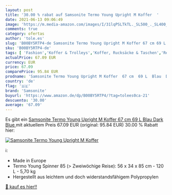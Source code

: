 ```yaml
---
layout: post
title: '30.00 % rabat auf Samsonite Termo Young Upright M Koffer  '
date: 2021-06-13 09:06:49
image: 'https://m.media-amazon.com/images/I/31lqPSLTkTL._SL500_._SL400_.jpg'
comments: true
category: ofertas
author: 'tole.es'
slug: 'B00BY5RTP4-de Samsonite Termo Young Upright M Koffer 67 cm 69 L Blau...'
sku: 'B00BY5RTP4-de'
tags: [ 'Fashion','Koffer & Trolleys','Koffer, Rucksäcke & Taschen','Regular Stores','Reisegepäck','Specialty Stores','samsonite', ]
actualPrice: 67.09 EUR
currency: EUR
price: 67.09
comparePrice: 95.84 EUR
prodname: 'Samsonite Termo Young Upright M Koffer  67 cm  69 L  Blau  Dark Blue '
country: 'de'
flag: '🇩🇪'
brand: 'Samsonite'
buyurl: 'https://www.amazon.de/dp/B00BY5RTP4/?tag=tolees0ca-21'
descuento: '30.00'
average: '67.09'
---
```


Es gibt ein [Samsonite Termo Young Upright M Koffer  67 cm  69 L  Blau  Dark Blue ](https://www.amazon.de/dp/B00BY5RTP4/?tag=tolees0ca-21) mit aktuellem Preis 67.09 EUR (original: 95.84 EUR) 30.00 % Rabatt hier:

[![Samsonite Termo Young Upright M Koffer  ](https://m.media-amazon.com/images/I/31lqPSLTkTL._SL500_._SL400_.jpg)](https://www.amazon.de/dp/B00BY5RTP4/?tag=tolees0ca-21)

ℹ️:

- Made in Europe
- Termo Young Spinner 85 (> Zweiwöchige Reise): 56 x 34 x 85 cm - 120 L - 5,70 kg
- Hergestellt aus leichtem und doch widerstandsfähigem Polypropylen

[🛒 kauf es hier!!](https://www.amazon.de/dp/B00BY5RTP4/?tag=tolees0ca-21)
